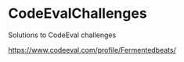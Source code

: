 # CodeEvalChallenges
Solutions to CodeEval challenges

<a href="https://www.codeeval.com/profile/Fermentedbeats/">https://www.codeeval.com/profile/Fermentedbeats/</a>
